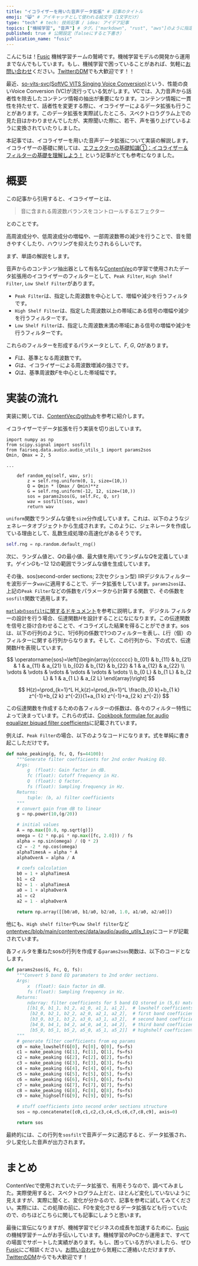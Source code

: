 ```yaml
---
title: "イコライザーを用いた音声データ拡張" # 記事のタイトル
emoji: "😸" # アイキャッチとして使われる絵文字（1文字だけ）
type: "tech" # tech: 技術記事 / idea: アイデア記事
topics: ["機械学習", "音声"] # タグ。["markdown", "rust", "aws"]のように指定する
published: true # 公開設定（falseにすると下書き）
publication_name: "fusic"
---
```


こんにちは！[Fusic](https://fusic.co.jp/) 機械学習チームの鷲崎です。機械学習モデルの開発から運用までなんでもしています。もし、機械学習で困っていることがあれば、気軽に[お問い合わせ](https://fusic.co.jp/contact/)ください。[TwitterのDM](https://twitter.com/kwashizzz)でも大歓迎です！！

最近、[so-vits-svc(SoftVC VITS Singing Voice Conversion)](https://github.com/svc-develop-team/so-vits-svc)という、性能の良いVoice Conversion (VC)が流行っている気がします。VCでは、入力音声から話者性を除去したコンテンツ情報の抽出が重要になります。コンテンツ情報に一貫性を持たせて、話者性を変更する際に、イコライザーによるデータ拡張も行うことがあります。このデータ拡張を実際試したところ、スペクトロうグラム上での見た目はかわりませんでしたが、実際聞いた際に、若干、声を張り上げているように変換されていたりしました。

本記事では、イコライザーを用いた音声データ拡張について実装の解説します。
イコライザーの基礎に関しては、[エフェクターの基礎知識①：イコライザー＆フィルターの基礎を理解しよう！](https://kensukeinage.com/effector_eq_and_filter/) という記事がとても参考になりました。

# 概要

この記事から引用すると、イコライザーとは、

> 音に含まれる周波数バランスをコントロールするエフェクター

とのことです。

高周波成分や、低周波成分の増幅や、一部周波数帯の減少を行うことで、音を聞きやすくしたり、ハウリングを抑えたりされるらしいです。

まず、単語の解説をします。

音声からのコンテンツ抽出器として有名な[ContentVec](https://arxiv.org/abs/2204.09224)の学習で使用されたデータ拡張用のイコライザーのフィルターとして、`Peak Filter`, `High Shelf Filter`, `Low Shelf Filter`があります。

- `Peak Filter`は、指定した周波数を中心として、増幅や減少を行うフィルタです。
- `High Shelf Filter`は、指定した周波数以上の帯域にある信号の増幅や減少を行うフィルターです。
- `Low Shelf Filter`は、指定した周波数未満の帯域にある信号の増幅や減少を行うフィルターです。

これらのフィルターを形成するパラメータとして、$F$, $G$, $Q$があります。

- $F$は、基準となる周波数です。
- $G$は、イコライザーによる周波数増減の強さです。
- $Q$は、基準周波数$F$を中心とした帯域幅です。

# 実装の流れ

実装に関しては、[ContentVecのgithub](https://github.com/auspicious3000/contentvec)を参考に紹介します。

イコライザーでデータ拡張を行う実装を切り出しています。

```python: contentvec/data/audio/contentvec_dataset.py
import numpy as np
from scipy.signal import sosfilt
from fairseq.data.audio.audio_utils_1 import params2sos
Qmin, Qmax = 2, 5

...

    def random_eq(self, wav, sr):
        z = self.rng.uniform(0, 1, size=(10,))
        Q = Qmin * (Qmax / Qmin)**z
        G = self.rng.uniform(-12, 12, size=(10,))
        sos = params2sos(G, self.Fc, Q, sr)
        wav = sosfilt(sos, wav)
        return wav
```

`uniform`関数でランダムな値を`size`分作成しています。これは、以下のようなジェネレータオブジェクトから生成されます。このように、ジェネレータを作成している理由として、乱数生成処理の高速化があるそうです。

```python
self.rng = np.random.default_rng()
```

次に、ランダム値と、$Q$の最小値、最大値を用いてランダムな$Q$を定義しています。ゲイン$G$も$-12~12$の範囲でランダムな値を生成しています。

その後、sos(second-order sections; 2次セクション型) IIRデジタルフィルターを波形データ`wav`に適用することで、データ拡張をしています。`params2sos`は、上記の`Peak Filter`などの係数をパラメータから計算する関数で、その係数を`sosfilt`関数で適用します。

[`matlabのsosfilt`に関するドキュメント](https://jp.mathworks.com/help/signal/ref/sosfilt.html)を参考に説明します。
デジタル フィルターの設計を行う場合、伝達関数$H$を設計することになになります。この伝達関数を信号と掛け合わせることで、イコライズした結果を得ることができます。sosは、以下の行列のように、1行6列の係数で1つのフィルターを表し、$L$行（個）のフィルターに関する行列からなります。そして、この行列から、下の式で、伝達関数$H$を表現しています。

$$
\operatorname{sos}=\left[\begin{array}{cccccc}
b_{01} & b_{11} & b_{21} & 1 & a_{11} & a_{21} \\
b_{02} & b_{12} & b_{22} & 1 & a_{12} & a_{22} \\
\vdots & \vdots & \vdots & \vdots & \vdots & \vdots \\
b_{0 L} & b_{1 L} & b_{2 L} & 1 & a_{1 L} & a_{2 L}
\end{array}\right]
$$

$$
H(z)=\prod_{k=1}^L H_k(z)=\prod_{k=1}^L \frac{b_{0 k}+b_{1 k} z^{-1}+b_{2 k} z^{-2}}{1+a_{1 k} z^{-1}+a_{2 k} z^{-2}}
$$

この伝達関数を作成するための各フィルターの係数は、各々のフィルター特性によって決まっています。これらの式は、[Cookbook formulae for audio equalizer biquad filter coefficients](https://webaudio.github.io/Audio-EQ-Cookbook/audio-eq-cookbook.html)に記載されています。

例えば、`Peak Filter`の場合、以下のようなコードになります。式を単純に書き起こしただけです。

```python
def make_peaking(g, fc, Q, fs=44100):
    """Generate filter coefficients for 2nd order Peaking EQ.
    Args:
        g  (float): Gain factor in dB.
        fc (float): Cutoff frequency in Hz.
        Q  (float): Q factor.
        fs (float): Sampling frequency in Hz.
    Returns:
        tuple: (b, a) filter coefficients 
    """
    # convert gain from dB to linear
    g = np.power(10,(g/20))

    # initial values
    A = np.max([0.0, np.sqrt(g)])
    omega = (2 * np.pi * np.max([fc, 2.0])) / fs
    alpha = np.sin(omega) / (Q * 2)
    c2 = -2 * np.cos(omega)
    alphaTimesA = alpha * A
    alphaOverA = alpha / A

    # coefs calculation
    b0 = 1 + alphaTimesA
    b1 = c2
    b2 = 1 - alphaTimesA
    a0 = 1 + alphaOverA
    a1 = c2
    a2 = 1 - alphaOverA
    
    return np.array([[b0/a0, b1/a0, b2/a0, 1.0, a1/a0, a2/a0]])
```

他にも、`High shelf filter`や`Low Shelf filter`など[ontentvec/blob/main/contentvec/data/audio/audio_utils_1.py](https://github.com/auspicious3000/contentvec/blob/main/contentvec/data/audio/audio_utils_1.py)にコードが記載されています。

各フィルタを重ねたsosの行列を作成する`params2sos`関数は、以下のコードとなします。

```python
def params2sos(G, Fc, Q, fs):
    """Convert 5 band EQ paramaters to 2nd order sections.
    Args:
        x  (float): Gain factor in dB.       
        fs (float): Sampling frequency in Hz.
    Returns:
        ndarray: filter coefficients for 5 band EQ stored in (5,6) matrix.
        [[b1_0, b1_1, b1_2, a1_0, a1_1, a1_2],  # lowshelf coefficients
         [b2_0, b2_1, b2_2, a2_0, a2_1, a2_2],  # first band coefficients
         [b3_0, b3_1, b3_2, a3_0, a3_1, a3_2],  # second band coefficients
         [b4_0, b4_1, b4_2, a4_0, a4_1, a4_2],  # third band coefficients
         [b5_0, b5_1, b5_2, a5_0, a5_1, a5_2]]  # highshelf coefficients
    """
    # generate filter coefficients from eq params
    c0 = make_lowshelf(G[0], Fc[0], Q[0], fs=fs)
    c1 = make_peaking (G[1], Fc[1], Q[1], fs=fs)
    c2 = make_peaking (G[2], Fc[2], Q[2], fs=fs)
    c3 = make_peaking (G[3], Fc[3], Q[3], fs=fs)
    c4 = make_peaking (G[4], Fc[4], Q[4], fs=fs)
    c5 = make_peaking (G[5], Fc[5], Q[5], fs=fs)
    c6 = make_peaking (G[6], Fc[6], Q[6], fs=fs)
    c7 = make_peaking (G[7], Fc[7], Q[7], fs=fs)
    c8 = make_peaking (G[8], Fc[8], Q[8], fs=fs)
    c9 = make_highself(G[9], Fc[9], Q[9], fs=fs)

    # stuff coefficients into second order sections structure
    sos = np.concatenate([c0,c1,c2,c3,c4,c5,c6,c7,c8,c9], axis=0)

    return sos
```

最終的には、この行列を`sosfilt`で音声データに適応すると、データ拡張され、少し変化した音声が出力されます。



# まとめ

ContentVecで使用されていたデータ拡張で、有用そうなので、調べてみました。実際使用すると、スペクトログラム上だと、ほとんど変化していないように見えますが、実際に聞くと、変化が分かるので、記事を参考に試してみてください。実際には、この処理の前に、F0を変化させるデータ拡張なども行っていたので、のちほどこちらに関しても記事にしようと思います。

最後に宣伝になりますが、機械学習でビジネスの成長を加速するために、[Fusic](https://fusic.co.jp/)の機械学習チームがお手伝いしています。機械学習のPoCから運用まで、すべての場面でサポートした実績があります。もし、困っている方がいましたら、ぜひ[Fusic](https://fusic.co.jp/)にご相談ください。[お問い合わせ](https://fusic.co.jp/contact/)から気軽にご連絡いただけますが、[TwitterのDM](https://twitter.com/kwashizzz)からでも大歓迎です！